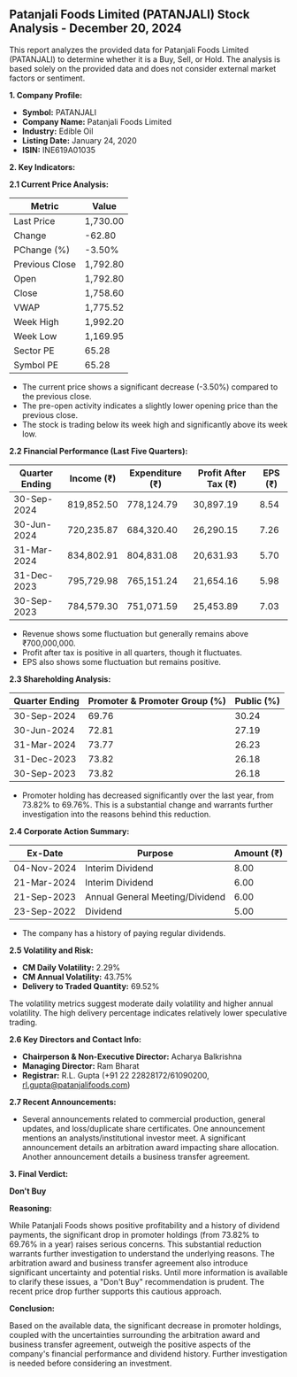 ## Patanjali Foods Limited (PATANJALI) Stock Analysis - December 20, 2024

This report analyzes the provided data for Patanjali Foods Limited (PATANJALI) to determine whether it is a Buy, Sell, or Hold.  The analysis is based solely on the provided data and does not consider external market factors or sentiment.

**1. Company Profile:**

* **Symbol:** PATANJALI
* **Company Name:** Patanjali Foods Limited
* **Industry:** Edible Oil
* **Listing Date:** January 24, 2020
* **ISIN:** INE619A01035


**2. Key Indicators:**

**2.1 Current Price Analysis:**

| Metric             | Value     |
|----------------------|------------|
| Last Price          | 1,730.00   |
| Change              | -62.80     |
| PChange (%)         | -3.50%     |
| Previous Close      | 1,792.80   |
| Open                | 1,792.80   |
| Close               | 1,758.60   |
| VWAP                | 1,775.52   |
| Week High           | 1,992.20   |
| Week Low            | 1,169.95   |
| Sector PE           | 65.28      |
| Symbol PE           | 65.28      |


* The current price shows a significant decrease (-3.50%) compared to the previous close.
* The pre-open activity indicates a slightly lower opening price than the previous close.
* The stock is trading below its week high and significantly above its week low.


**2.2 Financial Performance (Last Five Quarters):**

| Quarter Ending     | Income (₹)      | Expenditure (₹)  | Profit After Tax (₹) | EPS (₹)  |
|----------------------|-----------------|--------------------|-----------------------|----------|
| 30-Sep-2024        | 819,852.50      | 778,124.79        | 30,897.19            | 8.54     |
| 30-Jun-2024        | 720,235.87      | 684,320.40        | 26,290.15            | 7.26     |
| 31-Mar-2024        | 834,802.91      | 804,831.08        | 20,631.93            | 5.70     |
| 31-Dec-2023        | 795,729.98      | 765,151.24        | 21,654.16            | 5.98     |
| 30-Sep-2023        | 784,579.30      | 751,071.59        | 25,453.89            | 7.03     |

* Revenue shows some fluctuation but generally remains above ₹700,000,000.
* Profit after tax is positive in all quarters, though it fluctuates.
* EPS also shows some fluctuation but remains positive.


**2.3 Shareholding Analysis:**

| Quarter Ending     | Promoter & Promoter Group (%) | Public (%) |
|----------------------|-----------------------------|------------|
| 30-Sep-2024        | 69.76                         | 30.24      |
| 30-Jun-2024        | 72.81                         | 27.19      |
| 31-Mar-2024        | 73.77                         | 26.23      |
| 31-Dec-2023        | 73.82                         | 26.18      |
| 30-Sep-2023        | 73.82                         | 26.18      |

* Promoter holding has decreased significantly over the last year, from 73.82% to 69.76%.  This is a substantial change and warrants further investigation into the reasons behind this reduction.


**2.4 Corporate Action Summary:**

| Ex-Date      | Purpose                               | Amount (₹) |
|--------------|---------------------------------------|------------|
| 04-Nov-2024  | Interim Dividend                      | 8.00       |
| 21-Mar-2024  | Interim Dividend                      | 6.00       |
| 21-Sep-2023  | Annual General Meeting/Dividend        | 6.00       |
| 23-Sep-2022  | Dividend                               | 5.00       |

* The company has a history of paying regular dividends.


**2.5 Volatility and Risk:**

* **CM Daily Volatility:** 2.29%
* **CM Annual Volatility:** 43.75%
* **Delivery to Traded Quantity:** 69.52%

The volatility metrics suggest moderate daily volatility and higher annual volatility. The high delivery percentage indicates relatively lower speculative trading.


**2.6 Key Directors and Contact Info:**

* **Chairperson & Non-Executive Director:** Acharya Balkrishna
* **Managing Director:** Ram Bharat
* **Registrar:** R.L. Gupta (+91 22 22828172/61090200, rl.gupta@patanjalifoods.com)


**2.7 Recent Announcements:**

* Several announcements related to commercial production, general updates, and loss/duplicate share certificates.  One announcement mentions an analysts/institutional investor meet.  A significant announcement details an arbitration award impacting share allocation.  Another announcement details a business transfer agreement.


**3. Final Verdict:**

**Don't Buy**

**Reasoning:**

While Patanjali Foods shows positive profitability and a history of dividend payments, the significant drop in promoter holdings (from 73.82% to 69.76% in a year) raises serious concerns.  This substantial reduction warrants further investigation to understand the underlying reasons.  The arbitration award and business transfer agreement also introduce significant uncertainty and potential risks.  Until more information is available to clarify these issues, a "Don't Buy" recommendation is prudent.  The recent price drop further supports this cautious approach.

**Conclusion:**

Based on the available data, the significant decrease in promoter holdings, coupled with the uncertainties surrounding the arbitration award and business transfer agreement, outweigh the positive aspects of the company's financial performance and dividend history.  Further investigation is needed before considering an investment.
